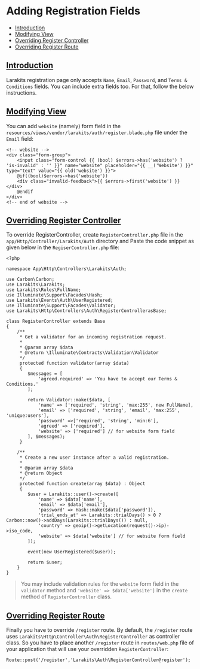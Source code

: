# Adding Registration Fields
* [Introduction](#introduction)
* [Modifying View](#modifying-view)
* [Overriding Register Controller](#overriding-register-controller)
* [Overriding Register Route](#overriding-register-route)

## [Introduction](#introduction)
Larakits registration page only accepts `Name`, `Email`, `Password`, and `Terms & Conditions` fields. You can include extra fields too. For that, follow the below instructions.

## [Modifying View](#modifying-view)
You can add `website` (namely) form field in the `resources/views/vendor/larakits/auth/register.blade.php` file under the `Email` field:

```
<!-- website -->
<div class="form-group">
	<input class="form-control {{ (bool) $errors->has('website') ? 'is-invalid' : '' }}" name="website" placeholder="{{ __('Website') }}" type="text" value="{{ old('website') }}">
	@if((bool)$errors->has('website'))
	<div class="invalid-feedback">{{ $errors->first('website') }}</div>
	@endif
</div>
<!-- end of website -->
```

## [Overriding Register Controller](#overriding-register-controller)
To override RegisterController, create `RegisterController.php` file in the  `app/Http/Controller/Larakits/Auth` directory and Paste the code snippet  as given below in the `RegiserController.php` file:

```
<?php

namespace App\Http\Controllers\Larakits\Auth;

use Carbon\Carbon;
use Larakits\Larakits;
use Larakits\Rules\FullName;
use Illuminate\Support\Facades\Hash;
use Larakits\Events\Auth\UserRegistered;
use Illuminate\Support\Facades\Validator;
use Larakits\Http\Controllers\Auth\RegisterControllerasBase;

class RegisterController extends Base
{
	/**
	 * Get a validator for an incoming registration request.
	 *
	 * @param array $data
	 * @return \Illuminate\Contracts\Validation\Validator
	 */
	 protected function validator(array $data)
	 {
		$messages = [
			'agreed.required' => 'You have to accept our Terms & Conditions.'
		];

		return Validator::make($data, [
			'name' => ['required', 'string', 'max:255', new FullName],
			'email' => ['required', 'string', 'email', 'max:255', 'unique:users'],
			'password' =>['required', 'string', 'min:6'],
			'agreed' => ['required'],
			'website' => ['required'] // for website form field
		], $messages);
	 }

	/**
	 * Create a new user instance after a valid registration.
	 *
	 * @param array $data
	 * @return Object
	 */
	 protected function create(array $data) : Object
	 {
		$user = Larakits::user()->create([
			'name' => $data['name'],
			'email' => $data['email'],
			'password' => Hash::make($data['password']),
			'trial_ends_at' => Larakits::trialDays() > 0 ?Carbon::now()->addDays(Larakits::trialDays()) : null,
			'country' => geoip()->getLocation(request()->ip)->iso_code,
			'website' => $data['website'] // for website form field
		]);

		event(new UserRegistered($user));

		return $user;
	}
}
```

> You may include validation rules for the `website` form field in the `validator` method and `'website' => $data['website']` in the `create` method of `RegisterController` class.   

## [Overriding Register Route](#overriding-register-route)
Finally you have to override `/register` route. By default, the `/register` route uses `Larakits\Http\Controller\Auth\RegisterController` as controller class. So you have to place another `/register` route in `routes/web.php` file of your application that will use your overridden `RegisterController`:
 
```
Route::post('/register','Larakits\Auth\RegisterController@register');
```

